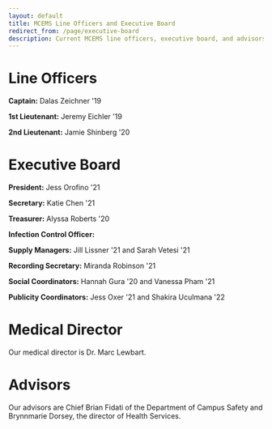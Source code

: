 ```yaml
---
layout: default
title: MCEMS Line Officers and Executive Board
redirect_from: /page/executive-board
description: Current MCEMS line officers, executive board, and advisors.
---
```


Line Officers
=============

**Captain:** Dalas Zeichner '19

**1st Lieutenant:** Jeremy Eichler '19

**2nd Lieutenant:** Jamie Shinberg '20

Executive Board
===============

**President:** Jess Orofino '21

**Secretary:** Katie Chen '21

**Treasurer:** Alyssa Roberts '20

**Infection Control Officer:** 

**Supply Managers:** Jill Lissner '21 and Sarah Vetesi '21

**Recording Secretary:** Miranda Robinson '21

**Social Coordinators:** Hannah Gura '20 and Vanessa Pham '21

**Publicity Coordinators:** Jess Oxer '21 and Shakira Uculmana '22

Medical Director
================

Our medical director is Dr. Marc Lewbart.

Advisors
========

Our advisors are Chief Brian Fidati of the Department of Campus Safety and Brynnmarie Dorsey, the director of Health Services.
